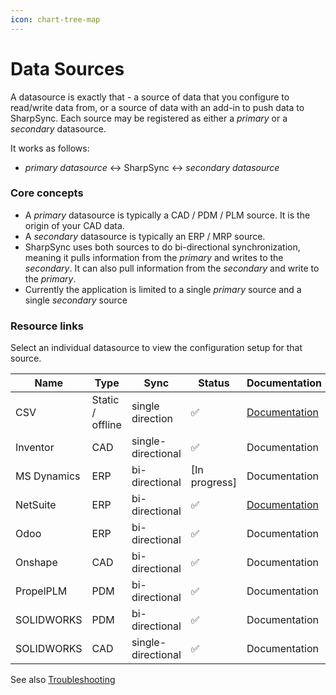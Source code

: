 ```yaml
---
icon: chart-tree-map
---
```


# Data Sources

A datasource is exactly that - a source of data that you configure to read/write data from, or a source of data with an add-in to push data to SharpSync. Each source may be registered as either a _primary_ or a _secondary_ datasource.

It works as follows:

* _primary datasource_ ↔️ SharpSync ↔️ _secondary datasource_

### Core concepts

* A _primary_ datasource is typically a CAD / PDM / PLM source. It is the origin of your CAD data.
* A _secondary_ datasource is typically an ERP / MRP source.
* SharpSync uses both sources to do bi-directional synchronization, meaning it pulls information from the _primary_ and writes to the _secondary_. It can also pull information from the _secondary_ and write to the _primary_.
* Currently the application is limited to a single _primary_ source and a single _secondary_ source

### Resource links

Select an individual datasource to view the configuration setup for that source.

<table data-full-width="false"><thead><tr><th>Name</th><th>Type</th><th>Sync</th><th>Status</th><th>Documentation</th></tr></thead><tbody><tr><td>CSV</td><td>Static / offline</td><td>single direction</td><td><span data-gb-custom-inline data-tag="emoji" data-code="2705">✅</span></td><td><a href="../data-sources/editor.md">Documentation</a></td></tr><tr><td>Inventor</td><td>CAD</td><td>single-directional</td><td><span data-gb-custom-inline data-tag="emoji" data-code="2705">✅</span></td><td>Documentation</td></tr><tr><td>MS Dynamics</td><td>ERP</td><td>bi-directional</td><td>[In progress]</td><td>Documentation</td></tr><tr><td>NetSuite</td><td>ERP</td><td>bi-directional</td><td><span data-gb-custom-inline data-tag="emoji" data-code="2705">✅</span></td><td><a href="../data-sources/netsuite/">Documentation</a></td></tr><tr><td>Odoo</td><td>ERP</td><td>bi-directional</td><td><span data-gb-custom-inline data-tag="emoji" data-code="2705">✅</span></td><td>Documentation</td></tr><tr><td>Onshape</td><td>CAD</td><td>bi-directional</td><td><span data-gb-custom-inline data-tag="emoji" data-code="2705">✅</span></td><td>Documentation</td></tr><tr><td>PropelPLM</td><td>PDM</td><td>bi-directional</td><td><span data-gb-custom-inline data-tag="emoji" data-code="2705">✅</span></td><td>Documentation</td></tr><tr><td>SOLIDWORKS</td><td>PDM</td><td>bi-directional</td><td><span data-gb-custom-inline data-tag="emoji" data-code="2705">✅</span></td><td>Documentation</td></tr><tr><td>SOLIDWORKS</td><td>CAD</td><td>single-directional</td><td><span data-gb-custom-inline data-tag="emoji" data-code="2705">✅</span></td><td>Documentation</td></tr></tbody></table>

See also [Troubleshooting](https://github.com/SharpSync/docs/blob/main/datasources/troubleshooting_datasources.md)
